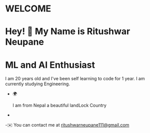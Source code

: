 # WELCOME
# Hey! 👋 My Name is Ritushwar Neupane
# ML and AI Enthusiast
<p>I am 20 years old and I've been self learning to code for 1 year. I am currently studying Engineering.</p>
<ul>
<li>🌍<p>I am from Nepal a beautiful landLock Country</p><li>
</ul>

-✉️ You can contact me at <a href ="ritushwarneupane111@gmail.com">ritushwarneupane111@gmail.com</a>


<!--
**Ritushwar/Ritushwar** is a ✨ _special_ ✨ repository because its `README.md` (this file) appears on your GitHub profile.

Here are some ideas to get you started:

- 🔭 I’m currently working on ...
- 🌱 I’m currently learning ...
- 👯 I’m looking to collaborate on ...
- 🤔 I’m looking for help with ...
- 💬 Ask me about ...
- 📫 How to reach me: ...
- 😄 Pronouns: ...
- ⚡ Fun fact: ...
-->
